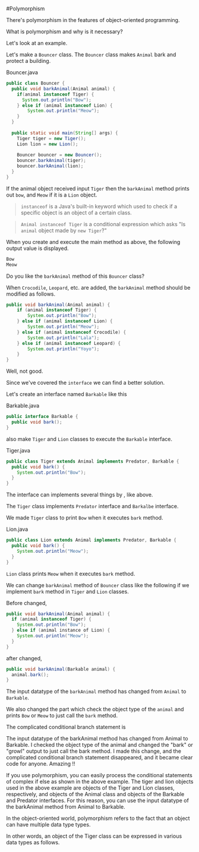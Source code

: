 #Polymorphism

There's polymorphism in the features of object-oriented programming.

What is polymorphism and why is it necessary?

Let's look at an example.

Let's make a ```Bouncer``` class. The ```Bouncer``` class makes ```Animal``` bark and protect a building.

Bouncer.java
```java
public class Bouncer {
  public void barkAnimal(Animal animal) {
    if(animal instanceof Tiger) {
      System.out.println("Bow");
    } else if (animal instanceof Lion) {
        System.out.println("Meow");
    }
  }
  
  public static void main(String[] args) {
    Tiger tiger = new Tiger();
    Lion lion = new Lion();
    
    Bouncer bouncer = new Bouncer();
    bouncer.barkAnimal(tiger);
    bouncer.barkAnimal(lion);
  }
}
```

If the animal object received input ```Tiger``` then the ```barkAnimal``` method prints out ```bow```, and ```Meow``` if it is a ```Lion``` object.

> ```instanceof``` is a Java's built-in keyword which used to check if a specific object is an object of a certain class.

> ```Animal instanceof Tiger``` is a conditional expression which asks "Is ```animal``` object made by ```new Tiger```?"

When you create and execute the main method as above, the following output value is displayed.

```java
Bow
Meow
```

Do you like the ```barkAnimal``` method of this ```Bouncer``` class?

When ```Crocodile```, ```Leopard```, etc. are added, the ```barkAnimal``` method should be modified as follows.

```java
public void barkAnimal(Animal animal) {
    if (animal instanceof Tiger) {
        System.out.println("Bow");
    } else if (animal instanceof Lion) {
        System.out.println("Meow");
    } else if (animal instanceof Crocodile) {
        System.out.println("Lala");
    } else if (animal instanceof Leopard) {
        System.out.println("Yoyo");
    }
}
```

Well, not good.

Since we've covered the ```interface``` we can find a better solution.

Let's create an interface named ```Barkable``` like this

Barkable.java

```java
public interface Barkable {
  public void bark();
}
```
also make ```Tiger``` and ```Lion``` classes to execute the ```Barkable``` interface.

Tiger.java
```java
public class Tiger extends Animal implements Predator, Barkable {
  public void bark() {
    System.out.println("Bow");
  }
}
```

The interface can implements several things by , like above.

The ```Tiger``` class implements ```Predator``` interface and ```Barkalbe``` interface.

We made ```Tiger``` class to print ```Bow``` when it executes ```bark``` method.

Lion.java
```java
public class Lion extends Animal implements Predator, Barkable {
  public void bark() {
    System.out.println("Meow");
  }
}
```

```Lion``` class prints ```Meow``` when it executes ```bark``` method.

We can change ```barkAnimal``` method of ```Bouncer``` class like the following if we implement ```bark``` method in ```Tiger``` and ```Lion``` classes.

Before changed,

```java
public void barkAnimal(Animal animal) {
  if (animal instanceof Tiger) {
    System.out.println("Bow");
  } else if (animal instance of Lion) {
    System.out.println("Meow");
  }
}
```
after changed,

```java
public void barkAnimal(Barkable animal) {
  animal.bark();
}
```

The input datatype of the ```barkAnimal``` method has changed from ```Animal``` to ```Barkable```.

We also changed the part which check the object type of the ```animal``` and prints ```Bow``` or ```Meow``` to just call the ```bark``` method.

The complicated conditional branch statement is 







The input datatype of the barkAnimal method has changed from Animal to Barkable. I checked the object type of the animal and changed the "bark" or "growl" output to just call the bark method. I made this change, and the complicated conditional branch statement disappeared, and it became clear code for anyone. Amazing !!

If you use polymorphism, you can easily process the conditional statements of complex if else as shown in the above example.
The tiger and lion objects used in the above example are objects of the Tiger and Lion classes, respectively, and objects of the Animal class and objects of the Barkable and Predator interfaces. For this reason, you can use the input datatype of the barkAnimal method from Animal to Barkable.

In the object-oriented world, polymorphism refers to the fact that an object can have multiple data type types.

In other words, an object of the Tiger class can be expressed in various data types as follows.
  
